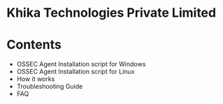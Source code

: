 # Khika Technologies Private Limited

# Contents
- OSSEC Agent Installation script for Windows
- OSSEC Agent Installation script for Linux
- How it works
- Troubleshooting Guide
- FAQ
